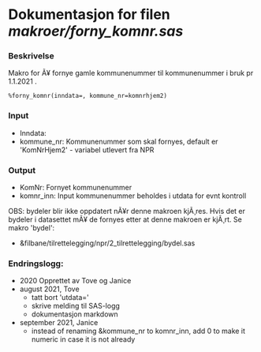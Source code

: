 
# Dokumentasjon for filen *makroer/forny_komnr.sas*

### Beskrivelse

Makro for Ã¥ fornye gamle kommunenummer til kommunenummer i bruk pr 1.1.2021 .

```
%forny_komnr(inndata=, kommune_nr=komnrhjem2)
```

### Input 
- Inndata:
- kommune_nr:  Kommunenummer som skal fornyes, default er 'KomNrHjem2' - variabel utlevert fra NPR 

### Output 
- KomNr: Fornyet kommunenummer
- komnr_inn: Input kommunenummer beholdes i utdata for evnt kontroll

OBS: bydeler blir ikke oppdatert nÃ¥r denne makroen kjÃ¸res. 
Hvis det er bydeler i datasettet mÃ¥ de fornyes etter at denne makroen er kjÃ¸rt. 
Se makro 'bydel': 
- &filbane/tilrettelegging/npr/2_tilrettelegging/bydel.sas

### Endringslogg:

- 2020 Opprettet av Tove og Janice
- august 2021, Tove
  - tatt bort 'utdata='
  - skrive melding til SAS-logg
  - dokumentasjon markdown
- september 2021, Janice
  - instead of renaming &kommune_nr to komnr_inn, add 0 to make it numeric in case it is not already

